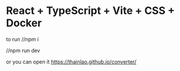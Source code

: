 # React + TypeScript + Vite + CSS + Docker

to run
//npm i

//npm run dev

or you can open it 
https://thainlao.github.io/converter/


